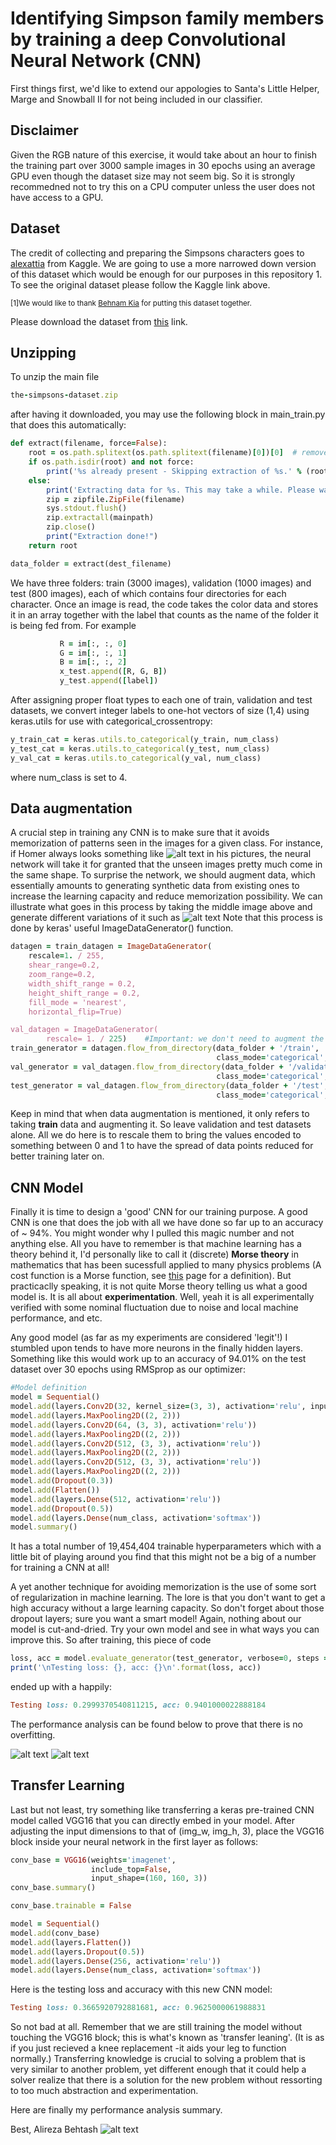 # Identifying Simpson family members by training a deep Convolutional Neural Network (CNN)
First things first, we'd like to extend our appologies to Santa's Little Helper, Marge and Snowball II for not being
included in our classifier.   

## Disclaimer
Given the RGB nature of this exercise, it would take about an hour to finish the training part over 3000 sample images in 30 epochs using an average GPU even though the dataset size may not seem big. So it is strongly recommedned not to try this on a CPU computer unless the user does not have access to a GPU.


## Dataset 

The credit of collecting and preparing the Simpsons characters goes to <a href="https://www.kaggle.com/alexattia/the-simpsons-characters-datasetdataset" title="alexattia">alexattia</a> from Kaggle.
We are going to use a more narrowed down version of this dataset which would be enough for our purposes in this repository <a name="*">1</a>.
To see the original dataset please follow the Kaggle link above.

<sup>[1]We would like to thank <a href="https://appliedai.wordpress.ncsu.edu/" title="Behnam Kia">Behnam Kia</a> for putting this dataset together.</sup>

Please download the dataset from  <a href="https://drive.google.com/file/d/1jDQcJvCmPn7q-eo-cT2fioNY-spavmUH/view" title="this">this</a> link.

## Unzipping 

To unzip the main file

```ruby
the-simpsons-dataset.zip
```

after having it downloaded, you may use the following block in main_train.py that does this automatically:

```ruby
def extract(filename, force=False):
    root = os.path.splitext(os.path.splitext(filename)[0])[0]  # remove .zip
    if os.path.isdir(root) and not force:
        print('%s already present - Skipping extraction of %s.' % (root, filename))
    else:
        print('Extracting data for %s. This may take a while. Please wait.' % root)
        zip = zipfile.ZipFile(filename)
        sys.stdout.flush()
        zip.extractall(mainpath)
        zip.close()
        print("Extraction done!")
    return root

data_folder = extract(dest_filename)
```
We have three folders: train (3000 images), validation (1000 images) and test (800 images), each of which
contains four directories for each character. 
Once an image is read, the code takes the color data and stores it in an array together with 
the label that counts as the name of the folder it is being fed from. For example

```ruby
           R = im[:, :, 0]
           G = im[:, :, 1]
           B = im[:, :, 2]
           x_test.append([R, G, B])  
           y_test.append([label]) 
```
After assigning proper float types to each one of train, validation and test datasets, we convert integer labels to one-hot vectors of size (1,4)
using keras.utils for use with categorical_crossentropy:

```ruby
y_train_cat = keras.utils.to_categorical(y_train, num_class) 
y_test_cat = keras.utils.to_categorical(y_test, num_class)
y_val_cat = keras.utils.to_categorical(y_val, num_class) 
```

where num_class is set to 4.

## Data augmentation
A crucial step in training any CNN is to make sure that it avoids memorization of patterns seen
in the images for a given class. For instance, if Homer always looks something like
![alt text](https://github.com/Altabeh/Simpsons-recognized-with-a-CNN/blob/master/homer.jpg)
in his pictures, the neural network will take it for granted that the unseen images pretty much
come in the same shape. To surprise the network, we should augment data, which essentially amounts to generating
synthetic data from existing ones to increase the learning capacity and reduce memorization possibility. 
We can illustrate what goes in this process by taking the middle image above and generate different variations of
it such as
![alt text](https://github.com/Altabeh/Simpsons-recognized-with-a-CNN/blob/master/homer_data.jpg)
Note that this process is done by keras' useful ImageDataGenerator() function.
```ruby
datagen = train_datagen = ImageDataGenerator(
    rescale=1. / 255,
    shear_range=0.2,
    zoom_range=0.2,
    width_shift_range = 0.2,
    height_shift_range = 0.2,
    fill_mode = 'nearest',
    horizontal_flip=True)

val_datagen = ImageDataGenerator(
        rescale= 1. / 225)    #Important: we don't need to augment the validation AND test sets
train_generator = datagen.flow_from_directory(data_folder + '/train',  batch_size=batch_size, target_size=(img_w, img_h),
                                              class_mode='categorical', shuffle = True)
val_generator = val_datagen.flow_from_directory(data_folder + '/validation', batch_size=batch_size, target_size=(img_w, img_h),
                                              class_mode='categorical', shuffle = True)
test_generator = val_datagen.flow_from_directory(data_folder + '/test', batch_size=batch_size, target_size=(img_w, img_h),
                                              class_mode='categorical', shuffle = True)
```
Keep in mind that when data augmentation is mentioned, it only refers to taking <b>train</b> data and augmenting it. So leave validation and test datasets alone. All we do here is to rescale them to bring the values encoded to something between
0 and 1 to have the spread of data points reduced for better training later on.
## CNN Model
Finally it is time to design a 'good' CNN for our training purpose. A good CNN is one that
does the job with all we have done so far up to an accuracy of ~ 94%. You might wonder why I pulled this magic number and not 
anything else. All you have to remember is that machine learning has a theory behind it, I'd personally like to call it (discrete) <b>Morse theory</b> in mathematics that has been sucessfull applied to many physics problems (A cost function is a Morse function, see <a href="https://en.wikipedia.org/wiki/Morse_theory" title="this">this</a> page for a definition). But practicaclly speaking, it is not quite Morse theory telling us what a good model is. It is all about <b>experimentation</b>. Well, yeah it is all experimentally verified with some nominal fluctuation due to noise and local machine performance, and etc. 

Any good model (as far as my experiments are considered 'legit'!) I stumbled upon tends to have more neurons in the finally hidden layers. Something like this would work up to an accuracy of 94.01% on the 
test dataset over 30 epochs using RMSprop as our optimizer:
```ruby
#Model definition
model = Sequential()
model.add(layers.Conv2D(32, kernel_size=(3, 3), activation='relu', input_shape=new_shape))
model.add(layers.MaxPooling2D((2, 2)))
model.add(layers.Conv2D(64, (3, 3), activation='relu'))
model.add(layers.MaxPooling2D((2, 2)))
model.add(layers.Conv2D(512, (3, 3), activation='relu'))
model.add(layers.MaxPooling2D((2, 2)))
model.add(layers.Conv2D(512, (3, 3), activation='relu'))
model.add(layers.MaxPooling2D((2, 2)))
model.add(Dropout(0.3))
model.add(Flatten())
model.add(layers.Dense(512, activation='relu'))
model.add(Dropout(0.5))
model.add(layers.Dense(num_class, activation='softmax'))
model.summary()
```
It has a total number of 19,454,404 trainable hyperparameters which
with a little bit of playing around you find that this might not be 
a big of a number for training a CNN at all!

A yet another technique for avoiding memorization is the use of some sort of regularization 
in machine learning. The lore is that you don't want to get a high accuracy without a large 
learning capacity. So don't forget about those dropout layers; sure you want a smart model! 
Again, nothing about our model is cut-and-dried. Try your own model and see in what ways you can improve this.
So after training, this piece of code 
```ruby
loss, acc = model.evaluate_generator(test_generator, verbose=0, steps = 500)
print('\nTesting loss: {}, acc: {}\n'.format(loss, acc))
```
ended up with a happily:
```ruby
Testing loss: 0.2999370540811215, acc: 0.9401000022888184
```
The performance analysis can be found below to prove that there is no
overfitting.

![alt text](https://github.com/Altabeh/Simpsons-recognized-with-a-CNN/blob/master/val_acc.png)
![alt text](https://github.com/Altabeh/Simpsons-recognized-with-a-CNN/blob/master/val_loss.png)

## Transfer Learning
Last but not least, try something like transferring a keras pre-trained CNN model called
VGG16 that you can directly embed in your model. After adjusting the input 
dimensions to that of (img_w, img_h, 3), place the VGG16 block inside
your neural network in the first layer as follows:
```ruby
conv_base = VGG16(weights='imagenet',
                  include_top=False,
                  input_shape=(160, 160, 3))
conv_base.summary()

conv_base.trainable = False

model = Sequential()
model.add(conv_base)
model.add(layers.Flatten())
model.add(layers.Dropout(0.5))
model.add(layers.Dense(256, activation='relu'))
model.add(layers.Dense(num_class, activation='softmax'))
```
Here is the testing loss and accuracy with this new CNN model:
```ruby
Testing loss: 0.3665920792881681, acc: 0.9625000061988831
```
So not bad at all. Remember that we are still training the model without touching the VGG16 block; 
this is what's known as 'transfer leaning'. (It is as if you just recieved a knee replacement -it aids
your leg to function normally.) Transferring knowledge is crucial to solving a problem that is very similar to
another problem, yet different enough that it could help a solver realize that there is a solution for the new
problem without ressorting to too much abstraction and experimentation.

Here are finally my performance analysis summary.

Best,
Alireza Behtash
![alt text](https://github.com/Altabeh/Simpsons-recognized-with-a-CNN/blob/master/simpson-family.gif)

